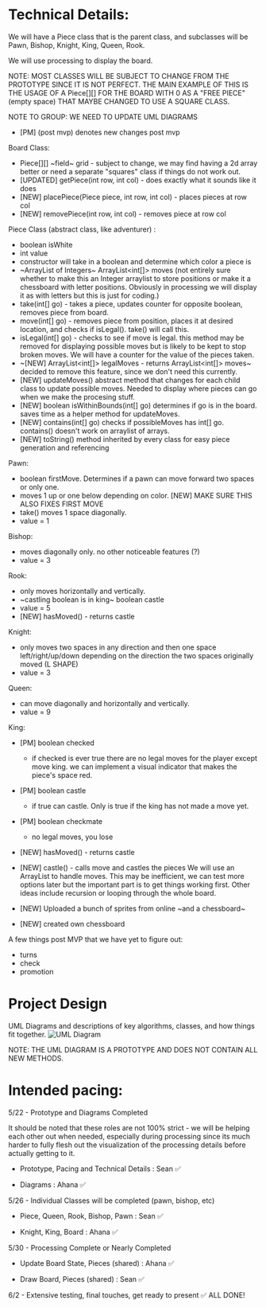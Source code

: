 
# Technical Details:

We will have a Piece class that is the parent class, and subclasses will be Pawn, Bishop, Knight, King, Queen, Rook.

We will use processing to display the board.

NOTE: MOST CLASSES WILL BE SUBJECT TO CHANGE FROM THE PROTOTYPE SINCE IT IS NOT PERFECT. THE MAIN EXAMPLE OF THIS IS THE USAGE OF A Piece[][] FOR THE BOARD WITH 0 AS A "FREE PIECE" (empty space) THAT MAYBE CHANGED TO USE A SQUARE CLASS.

NOTE TO GROUP: WE NEED TO UPDATE UML DIAGRAMS

- [PM] (post mvp) denotes new changes post mvp

Board Class:

- Piece[][] ~field~ grid - subject to change, we may find having a 2d array better or need a separate "squares" class if things do not work out.
- [UPDATED] getPiece(int row, int col) - does exactly what it sounds like it does
- [NEW] placePiece(Piece piece, int row, int col) - places pieces at row col
- [NEW] removePiece(int row, int col) - removes piece at row col 

Piece Class (abstract class, like adventurer) :
- boolean isWhite
- int value
- constructor will take in a boolean and determine which color a piece is
- ~ArrayList of Integers~ ArrayList<int[]> moves (not entirely sure whether to make this an Integer arraylist to store positions or make it a chessboard with letter positions. Obviously in processing we will display it as with letters but this is just for coding.)
- take(int[] go) - takes a piece, updates counter for opposite boolean, removes piece from board.
- move(int[] go) - removes piece from position, places it at desired location, and checks if isLegal(). take() will call this.   
- isLegal(int[] go) - checks to see if move is legal. this method may be removed for displaying possible moves but is likely to be kept to stop broken moves.
We will have a counter for the value of the pieces taken.
- ~[NEW] ArrayList<int[]> legalMoves - returns ArrayList<int[]> moves~ decided to remove this feature, since we don't need this currently.
- [NEW] updateMoves() abstract method that changes for each child class to update possible moves. Needed to display where pieces can go when we make the procesing stuff.
- [NEW] boolean isWithinBounds(int[] go) determines if go is in the board. saves time as a helper method for updateMoves.
- [NEW] contains(int[] go) checks if possibleMoves has int[] go. contains() doesn't work on arraylist of arrays.
- [NEW] toString() method inherited by every class for easy piece generation and referencing

Pawn:
- boolean firstMove. Determines if a pawn can move forward two spaces or only one.
- moves 1 up or one below depending on color. [NEW] MAKE SURE THIS ALSO FIXES FIRST MOVE
- take() moves 1 space diagonally.
- value = 1

Bishop:
- moves diagonally only. no other noticeable features (?)
- value = 3

Rook:
- only moves horizontally and vertically.
- ~castling boolean is in king~ boolean castle
- value = 5
- [NEW] hasMoved() - returns castle

Knight:
- only moves two spaces in any direction and then one space left/right/up/down depending on the direction the two spaces originally moved (L SHAPE)
- value = 3

Queen:
- can move diagonally and horizontally and vertically.
- value = 9

King:
- [PM] boolean checked
	- if checked is ever true there are no legal moves for the player except move king. we can implement a visual indicator that makes the piece's space red.
- [PM] boolean castle
	- if true can castle. Only is true if the king has not made a move yet.
- [PM] boolean checkmate
	- no legal moves, you lose
- [NEW] hasMoved() - returns castle
- [NEW] castle() - calls move and castles the pieces
We will use an ArrayList to handle moves. This may be inefficient, we can test more options later but the important part is to get things working first. Other ideas include recursion or looping through the whole board.

- [NEW] Uploaded a bunch of sprites from online ~and a chessboard~ 
- [NEW] created own chessboard

A few things post MVP that we have yet to figure out: 

- turns
- check
- promotion


# Project Design

UML Diagrams and descriptions of key algorithms, classes, and how things fit together. 
![UML Diagram](ChessGame.drawio.png)

NOTE: THE UML DIAGRAM IS A PROTOTYPE AND DOES NOT CONTAIN ALL NEW METHODS.

# Intended pacing:

5/22 - Prototype and Diagrams Completed

It should be noted that these roles are not 100% strict - we will be helping each other out when needed, especially during processing since its much harder to fully flesh out the visualization of the processing details before actually getting to it.

- Prototype, Pacing and Technical Details : Sean :white_check_mark:

- Diagrams : Ahana :white_check_mark:

5/26 - Individual Classes will be completed (pawn, bishop, etc)

- Piece, Queen, Rook, Bishop, Pawn : Sean :white_check_mark:

- Knight, King, Board : Ahana :white_check_mark:

5/30 - Processing Complete or Nearly Completed

- Update Board State, Pieces (shared) : Ahana :white_check_mark:

- Draw Board, Pieces (shared) : Sean :white_check_mark:

6/2 - Extensive testing, final touches, get ready to present :white_check_mark: ALL DONE!
